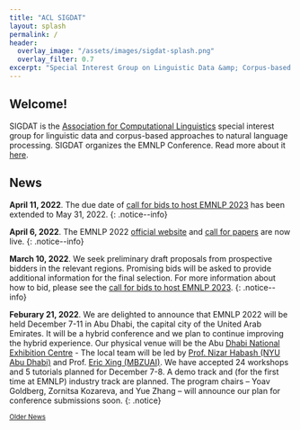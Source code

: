 ```yaml
---
title: "ACL SIGDAT"
layout: splash
permalink: /
header:
  overlay_image: "/assets/images/sigdat-splash.png"
  overlay_filter: 0.7
excerpt: "Special Interest Group on Linguistic Data &amp; Corpus-based Approaches to Natural Language Processing<br/><br/>Organizer of EMNLP"
---
```


## Welcome&#33;

SIGDAT is the [Association for Computational Linguistics](https://aclweb.org) special interest group for linguistic data and corpus-based approaches to natural language processing. SIGDAT organizes the EMNLP Conference. Read more about it [here](/about).

## News

**April 11, 2022**. The due date of [call for bids to host EMNLP 2023](/calls/bids2023) has been extended to May 31, 2022.
{: .notice--info}

**April 6, 2022**. The EMNLP 2022 [official website](https://2022.emnlp.org) and [call for papers](https://2022.emnlp.org/calls/papers/Overview) are now live.
{: .notice--info}

**March 10, 2022**. We seek preliminary draft proposals from prospective bidders in the relevant regions. Promising bids will be asked to provide additional information for the final selection. For more information about how to bid, please see the [call for bids to host EMNLP 2023](/calls/bids2023).
{: .notice--info}

**Feburary 21, 2022**. We are delighted to announce that EMNLP 2022 will be held December 7-11 in Abu Dhabi, the capital city of the United Arab Emirates.  It will be a hybrid conference and we plan to continue improving the hybrid experience. Our physical venue will be the Abu [Dhabi National Exhibition Centre](https://adnec.ae/) -  The local team will be led by [Prof. Nizar Habash (NYU Abu Dhabi)](https://nyuad.nyu.edu/en/academics/divisions/science/faculty/nizar-habash.html) and Prof. [Eric Xing (MBZUAI)](https://mbzuai.ac.ae/news-events/MBZUAI-appoints-world-renowned-leading-AI-academic-Professor-Dr-Eric-Xing-as-President).  We have accepted 24 workshops and 5 tutorials planned for December 7-8.  A demo track and (for the first time at EMNLP) industry track are planned.  The program chairs – Yoav Goldberg, Zornitsa Kozareva, and Yue Zhang – will announce our plan for conference submissions soon.
{: .notice}

<div class="text-center">
    <a href="/archive" style="font-size: smaller; font-decoration: italic;">Older News</a>
</div>

